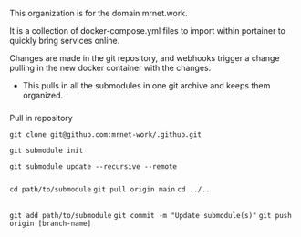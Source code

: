 This organization is for the domain mrnet.work.

It is a collection of docker-compose.yml files to import within portainer to quickly bring services online.

Changes are made in the git repository, and webhooks trigger a change pulling in the new docker container with the changes.


- This pulls in all the submodules in one git archive and keeps them organized.

###

Pull in repository

`git clone git@github.com:mrnet-work/.github.git`

`git submodule init`

`git submodule update --recursive --remote`


###

`cd path/to/submodule`
`git pull origin main`
`cd ../..`

##

`git add path/to/submodule`
`git commit -m "Update submodule(s)"`
`git push origin [branch-name]`

